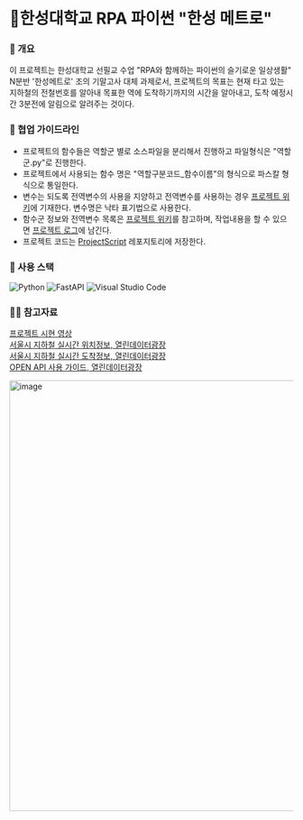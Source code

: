# 🚆한성대학교 RPA 파이썬 "한성 메트로"



### 👩‍ 개요

이 프로젝트는 한성대학교 선필교 수업 "RPA와 함께하는 파이썬의 슬기로운 일상생활" N분반 '한성메트로' 조의 기말고사 대체 과제로서, 프로젝트의 목표는 현재 타고 있는 지하철의 전철번호를 알아내 목표한 역에 도착하기까지의 시간을 알아내고, 도착 예정시간 3분전에 알림으로 알려주는 것이다. 

### 🌈 협업 가이드라인

* 프로젝트의 함수들은 역할군 별로 소스파일을 분리해서 진행하고 파일형식은 "역할군.py"로 진행한다.   
* 프로젝트에서 사용되는 함수 명은 "역할구분코드_함수이름"의 형식으로 파스칼 형식으로 통일한다.   
* 변수는 되도록 전역변수의 사용을 지양하고 전역변수를 사용하는 경우 [프로젝트 위키](https://github.com/HansungMetro/ProjectDocument/blob/main/ProjectWiki.md)에 기재한다. 변수명은 낙타 표기법으로 사용한다.   
* 함수군 정보와 전역변수 목록은 [프로젝트 위키](https://github.com/HansungMetro/ProjectDocument/blob/main/ProjectWiki.md)를 참고하며, 작업내용을 할 수 있으면 [프로젝트 로그](https://github.com/HansungMetro/ProjectDocument/blob/main/ProjectLog.md)에 남긴다.   
* 프로젝트 코드는 [ProjectScript](https://github.com/HansungMetro/ProjectScript) 레포지토리에 저장한다.   

### 🧙 사용 스택

![Python](https://img.shields.io/badge/python-3670A0?style=for-the-badge&logo=python&logoColor=ffdd54) 
![FastAPI](https://img.shields.io/badge/FastAPI-005571?style=for-the-badge&logo=fastapi) 
![Visual Studio Code](https://img.shields.io/badge/Visual%20Studio%20Code-0078d7.svg?style=for-the-badge&logo=visual-studio-code&logoColor=white) 

### 👩‍💻 참고자료

[프로젝트 시현 영상](https://drive.google.com/drive/folders/1vKLLBujFHEjMq8YygrOXjOdIrbQ3JAbw?usp=sharing)   
[서울시 지하철 실시간 위치정보, 열린데이터광장](https://data.seoul.go.kr/dataList/OA-12601/A/1/datasetView.do)   
[서울시 지하철 실시간 도착정보, 열린데이터광장](https://data.seoul.go.kr/dataList/OA-12764/F/1/datasetView.do)   
[OPEN API 사용 가이드, 열린데이터광장](https://data.seoul.go.kr/together/guide/useGuide.do)   

<img width="764" alt="image" src="https://github.com/HansungMetro/.github/assets/40907210/91cb257f-f7d3-49b2-a2c2-daa119d8dbbc">

